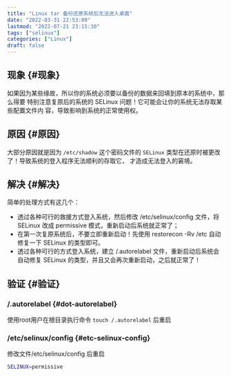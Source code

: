 ```yaml
---
title: "Linux tar 备份还原系统后无法进入桌面"
date: "2022-03-31 22:53:00"
lastmod: "2022-07-21 23:15:30"
tags: ["selinux"]
categories: ["Linux"]
draft: false
---
```


## 现象 {#现象}

如果因为某些缘故，所以你的系统必须要以备份的数据来回填到原本的系统中，那么得要 特别注意复原后的系统的 SELinux 问题！它可能会让你的系统⽆法存取某些配置⽂件内 容，导致影响到系统的正常使⽤权。


## 原因 {#原因}

⼤部分原因就是因为 `/etc/shadow` 这个密码⽂件的 `SELinux` 类型在还原时被更改了！导致系统的登⼊程序⽆法顺利的存取它， 才造成⽆法登⼊的窘境。


## 解决 {#解决}

简单的处理⽅式有这⼏个：

-   透过各种可⾏的救援⽅式登⼊系统，然后修改 /etc/selinux/config ⽂件，将 SELinux 改成 permissive 模式，重新启动后系统就正常了；
-   在第⼀次复原系统后，不要⽴即重新启动！先使⽤ restorecon -Rv /etc ⾃动修复⼀下 SELinux 的类型即可。
-   透过各种可⾏的⽅式登⼊系统，建⽴ /.autorelabel ⽂件，重新启动后系统会⾃动修复 SELinux 的类型，并且⼜会再次重新启动，之后就正常了！


## 验证 {#验证}


### /.autorelabel {#dot-autorelabel}

使⽤root⽤户在根目录执⾏命令 `touch /.autorelabel` 后重启


### /etc/selinux/config {#etc-selinux-config}

修改⽂件/etc/selinux/config 后重启

```bash
SELINUX=permissive
```